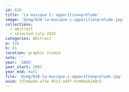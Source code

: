 ```yaml
---
id: 620
title: 'La musique I: apparition=prélude'
image: '@img/620-la-musique-i-apparitionprelude.jpg'
collections:
  - abstrait
  - selected-july-2025
categories: Abstrait
w: 116
h: 81
location: graphic studio
note: ''
year: '2003'
year_start: 2003
year_end: null
file: '@img/620-la-musique-i-apparitionprelude.jpg'
uuid: fd7e6abb-a73e-4513-ad5f-bc06eab240c5
---
```


